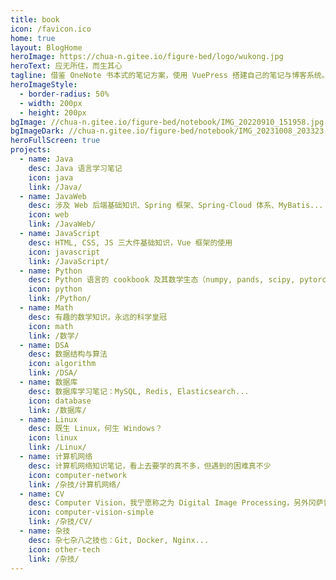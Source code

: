 ```yaml
---
title: book
icon: /favicon.ico
home: true
layout: BlogHome
heroImage: https://chua-n.gitee.io/figure-bed/logo/wukong.jpg
heroText: 应无所住，而生其心
tagline: 借鉴 OneNote 书本式的笔记方案，使用 VuePress 搭建自己的笔记与博客系统。
heroImageStyle:
  - border-radius: 50%
  - width: 200px
  - height: 200px
bgImage: //chua-n.gitee.io/figure-bed/notebook/IMG_20220910_151958.jpg
bgImageDark: //chua-n.gitee.io/figure-bed/notebook/IMG_20231008_203323.jpg
heroFullScreen: true
projects:
  - name: Java
    desc: Java 语言学习笔记
    icon: java
    link: /Java/
  - name: JavaWeb
    desc: 涉及 Web 后端基础知识、Spring 框架、Spring-Cloud 体系、MyBatis...
    icon: web
    link: /JavaWeb/
  - name: JavaScript
    desc: HTML, CSS, JS 三大件基础知识，Vue 框架的使用
    icon: javascript
    link: /JavaScript/
  - name: Python
    desc: Python 语言的 cookbook 及其数学生态（numpy, pands, scipy, pytorch, matplotlib, mayavi...）
    icon: python
    link: /Python/
  - name: Math
    desc: 有趣的数学知识，永远的科学皇冠
    icon: math
    link: /数学/
  - name: DSA
    desc: 数据结构与算法
    icon: algorithm
    link: /DSA/
  - name: 数据库
    desc: 数据库学习笔记：MySQL, Redis, Elasticsearch...
    icon: database
    link: /数据库/
  - name: Linux
    desc: 既生 Linux，何生 Windows？
    icon: linux
    link: /Linux/
  - name: 计算机网络
    desc: 计算机网络知识笔记，看上去要学的真不多，但遇到的困难真不少
    icon: computer-network
    link: /杂技/计算机网络/
  - name: CV
    desc: Computer Vision，我宁愿称之为 Digital Image Processing，另外冈萨雷斯的书是真不行
    icon: computer-vision-simple
    link: /杂技/CV/
  - name: 杂技
    desc: 杂七杂八之技也：Git, Docker, Nginx...
    icon: other-tech
    link: /杂技/
---
```

